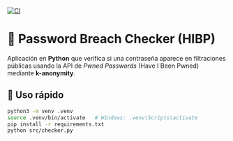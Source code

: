 [![CI](https://github.com/EdgarLopezP/password-breach-checker/actions/workflows/ci.yml/badge.svg)](https://github.com/EdgarLopezP/password-breach-checker/actions)

# 🔐 Password Breach Checker (HIBP)

Aplicación en **Python** que verifica si una contraseña aparece en filtraciones públicas usando la API de *Pwned Passwords* (Have I Been Pwned) mediante **k-anonymity**.

## 🚀 Uso rápido
```bash
python3 -m venv .venv
source .venv/bin/activate   # Windows: .venv\Scripts\activate
pip install -r requirements.txt
python src/checker.py

